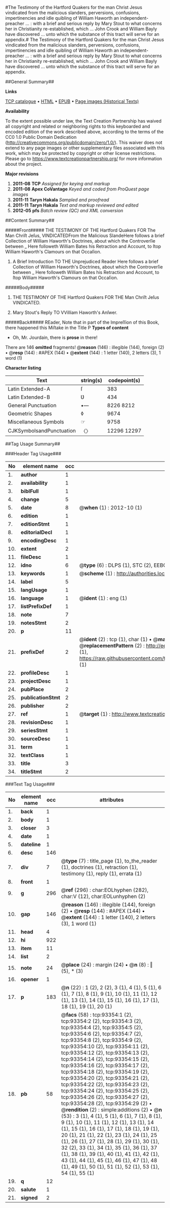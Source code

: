 #The Testimony of the Hartford Quakers for the man Christ Jesus vindicated from the malicious slanders, perversions, confusions, impertinencies and idle quibling of William Haworth an independent-preacher ... : with a brief and serious reply by Mary Stout to what concerns her in Christianity re-established, which ... John Crook and William Bayly have discovered ... unto which the substance of this tract will serve for an appendix.#
The Testimony of the Hartford Quakers for the man Christ Jesus vindicated from the malicious slanders, perversions, confusions, impertinencies and idle quibling of William Haworth an independent-preacher ... : with a brief and serious reply by Mary Stout to what concerns her in Christianity re-established, which ... John Crook and William Bayly have discovered ... unto which the substance of this tract will serve for an appendix.

##General Summary##

**Links**

[TCP catalogue](http://www.ota.ox.ac.uk/tcp/)  • 
[HTML](http://tei.it.ox.ac.uk/tcp/Texts-HTML/free/A64/A64459.html)  • 
[EPUB](http://tei.it.ox.ac.uk/tcp/Texts-EPUB/free/A64/A64459.epub) • 
[Page images (Historical Texts)](https://historicaltexts.jisc.ac.uk/eebo-12753024e)

**Availability**

To the extent possible under law, the Text Creation Partnership has waived all copyright and related or neighboring rights to this keyboarded and encoded edition of the work described above, according to the terms of the CC0 1.0 Public Domain Dedication (http://creativecommons.org/publicdomain/zero/1.0/). This waiver does not extend to any page images or other supplementary files associated with this work, which may be protected by copyright or other license restrictions. Please go to https://www.textcreationpartnership.org/ for more information about the project.

**Major revisions**

1. __2011-08__ __TCP__ *Assigned for keying and markup*
1. __2011-08__ __Apex CoVantage__ *Keyed and coded from ProQuest page images*
1. __2011-11__ __Taryn Hakala__ *Sampled and proofread*
1. __2011-11__ __Taryn Hakala__ *Text and markup reviewed and edited*
1. __2012-05__ __pfs__ *Batch review (QC) and XML conversion*

##Content Summary##

#####Front#####
 THE TESTIMONY OF THE Hartford Quakers FOR The Man Chriſt Jeſus, VINDICATEDFrom the Malicious SlandeHere follows a brief Collection of William Haworth's Doctrines, about which the Controverſie between
    _ Here followeth William Bates his Retraction and Account, to ſtop William Haworth's Clamours on that Occaſion.

1. A Brief Introduction TO THE Unprejudiced Reader
Here follows a brief Collection of William Haworth's Doctrines, about which the Controverſie between
    _ Here followeth William Bates his Retraction and Account, to ſtop William Haworth's Clamours on that Occaſion.

#####Body#####

1. THE TESTIMONY OF THE Hartford Quakers FOR THE Man Chriſt Jeſus VINDICATED.

1. Mary Stout's Reply TO VVilliam Haworth's Anſwer.

#####Back#####
REader, Note that in part of the Impreſſion of this Book, there happened this Miſtake in the Title P
**Types of content**

  * Oh, Mr. Jourdain, there is **prose** in there!

There are 146 **omitted** fragments! 
 @__reason__ (146) : illegible (144), foreign (2)  •  @__resp__ (144) : #APEX (144)  •  @__extent__ (144) : 1 letter (140), 2 letters (3), 1 word (1)

**Character listing**


|Text|string(s)|codepoint(s)|
|---|---|---|
|Latin Extended-A|ſ|383|
|Latin Extended-B|Ʋ|434|
|General Punctuation|•—|8226 8212|
|Geometric Shapes|◊|9674|
|Miscellaneous Symbols|☞|9758|
|CJKSymbolsandPunctuation|〈〉|12296 12297|

##Tag Usage Summary##

###Header Tag Usage###

|No|element name|occ|attributes|
|---|---|---|---|
|1.|__author__|1||
|2.|__availability__|1||
|3.|__biblFull__|1||
|4.|__change__|5||
|5.|__date__|8| @__when__ (1) : 2012-10 (1)|
|6.|__edition__|1||
|7.|__editionStmt__|1||
|8.|__editorialDecl__|1||
|9.|__encodingDesc__|1||
|10.|__extent__|2||
|11.|__fileDesc__|1||
|12.|__idno__|6| @__type__ (6) : DLPS (1), STC (2), EEBO-CITATION (1), OCLC (1), VID (1)|
|13.|__keywords__|1| @__scheme__ (1) : http://authorities.loc.gov/ (1)|
|14.|__label__|5||
|15.|__langUsage__|1||
|16.|__language__|1| @__ident__ (1) : eng (1)|
|17.|__listPrefixDef__|1||
|18.|__note__|7||
|19.|__notesStmt__|2||
|20.|__p__|11||
|21.|__prefixDef__|2| @__ident__ (2) : tcp (1), char (1)  •  @__matchPattern__ (2) : ([0-9\-]+):([0-9IVX]+) (1), (.+) (1)  •  @__replacementPattern__ (2) : http://eebo.chadwyck.com/downloadtiff?vid=$1&page=$2 (1), https://raw.githubusercontent.com/textcreationpartnership/Texts/master/tcpchars.xml#$1 (1)|
|22.|__profileDesc__|1||
|23.|__projectDesc__|1||
|24.|__pubPlace__|2||
|25.|__publicationStmt__|2||
|26.|__publisher__|2||
|27.|__ref__|1| @__target__ (1) : http://www.textcreationpartnership.org/docs/. (1)|
|28.|__revisionDesc__|1||
|29.|__seriesStmt__|1||
|30.|__sourceDesc__|1||
|31.|__term__|1||
|32.|__textClass__|1||
|33.|__title__|3||
|34.|__titleStmt__|2||


###Text Tag Usage###

|No|element name|occ|attributes|
|---|---|---|---|
|1.|__back__|1||
|2.|__body__|1||
|3.|__closer__|3||
|4.|__date__|1||
|5.|__dateline__|1||
|6.|__desc__|146||
|7.|__div__|7| @__type__ (7) : title_page (1), to_the_reader (1), doctrines (1), retraction (1), testimony (1), reply (1), errata (1)|
|8.|__front__|1||
|9.|__g__|296| @__ref__ (296) : char:EOLhyphen (282), char:V (12), char:EOLunhyphen (2)|
|10.|__gap__|146| @__reason__ (146) : illegible (144), foreign (2)  •  @__resp__ (144) : #APEX (144)  •  @__extent__ (144) : 1 letter (140), 2 letters (3), 1 word (1)|
|11.|__head__|4||
|12.|__hi__|922||
|13.|__item__|11||
|14.|__list__|2||
|15.|__note__|24| @__place__ (24) : margin (24)  •  @__n__ (8) : ‖ (5), * (3)|
|16.|__opener__|1||
|17.|__p__|183| @__n__ (22) : 1 (2), 2 (2), 3 (1), 4 (1), 5 (1), 6 (1), 7 (1), 8 (1), 9 (1), 10 (1), 11 (1), 12 (1), 13 (1), 14 (1), 15 (1), 16 (1), 17 (1), 18 (1), 19 (1), 20 (1)|
|18.|__pb__|58| @__facs__ (58) : tcp:93354:1 (2), tcp:93354:2 (2), tcp:93354:3 (2), tcp:93354:4 (2), tcp:93354:5 (2), tcp:93354:6 (2), tcp:93354:7 (2), tcp:93354:8 (2), tcp:93354:9 (2), tcp:93354:10 (2), tcp:93354:11 (2), tcp:93354:12 (2), tcp:93354:13 (2), tcp:93354:14 (2), tcp:93354:15 (2), tcp:93354:16 (2), tcp:93354:17 (2), tcp:93354:18 (2), tcp:93354:19 (2), tcp:93354:20 (2), tcp:93354:21 (2), tcp:93354:22 (2), tcp:93354:23 (2), tcp:93354:24 (2), tcp:93354:25 (2), tcp:93354:26 (2), tcp:93354:27 (2), tcp:93354:28 (2), tcp:93354:29 (2)  •  @__rendition__ (2) : simple:additions (2)  •  @__n__ (53) : 3 (1), 4 (1), 5 (1), 6 (1), 7 (1), 8 (1), 9 (1), 10 (1), 11 (1), 12 (1), 13 (1), 14 (1), 15 (1), 16 (1), 17 (1), 18 (1), 19 (1), 20 (1), 21 (1), 22 (1), 23 (1), 24 (1), 25 (1), 26 (1), 27 (1), 28 (1), 29 (1), 30 (1), 32 (2), 33 (1), 34 (1), 35 (1), 36 (1), 37 (1), 38 (1), 39 (1), 40 (1), 41 (1), 42 (1), 43 (1), 44 (1), 45 (1), 46 (1), 47 (1), 48 (1), 49 (1), 50 (1), 51 (1), 52 (1), 53 (1), 54 (1), 55 (1)|
|19.|__q__|12||
|20.|__salute__|1||
|21.|__signed__|2||
